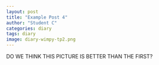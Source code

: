 ```yaml
---
layout: post
title: "Example Post 4"
author: "Student C"
categories: diary
tags: diary
image: diary-wimpy-tp2.png
---
```


DO WE THINK THIS PICTURE IS BETTER THAN THE FIRST?

